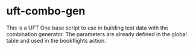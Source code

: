 # uft-combo-gen
This is a UFT One base script to use in building test data with the combination generator.
The parameters are already defined in the global table and used in the bookflights action.
